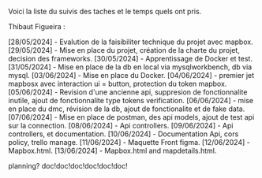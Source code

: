 Voici la liste du suivis des taches et le temps quels ont pris.


Thibaut Figueira :


[28/05/2024] - Evalution de la faisibiliter technique du projet avec mapbox.
[29/05/2024] - Mise en place du projet, création de la charte du projet, decision des frameworks.
[30/05/2024] - Apprentissage de Docker et test.
[31/05/2024] - Mise en place de la db en local via mysqlworkbench, db via mysql.
[03/06/2024] - Mise en place du Docker.
[04/06/2024] - premier jet mapbosx avec interaction ui = button, protection du token mapbox.
[05/06/2024] - Revision d'une ancienne api, suppresion de fonctionnalite inutile, ajout de fonctionnalite type tokens verification.
[06/06/2024] - mise en place du dmc, révision de la db, ajout de fonctionalite et de fake data.
[07/06/2024] - Mise en place de postman, des api models, ajout de test api sur la connection.
[08/06/2024] - Api controllers.
[09/06/2024] - Api controllers, et documentation.
[10/06/2024] - Documentation Api, cors policy, trello manage.
[11/06/2024] - Maquette Front figma.
[12/06/2024] - Mapbox.html.
[13/06/2024] - Mapbox.html and mapdetails.html.







planning?
doc!doc!doc!doc!doc!doc!